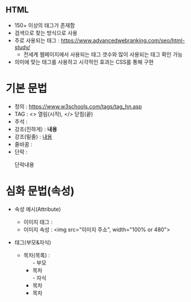 ## HTML 
- 150+ 이상의 태그가 존재함
- 검색으로 찾는 방식으로 사용
- 주로 사용되는 태그 : https://www.advancedwebranking.com/seo/html-study/
    - 전세계 웹페이지에서 사용되는 태그 갯수와 많이 사용되는 태그 확인 가능
- 의미에 맞는 태그를 사용하고 시각적인 효과는 CSS를 통해 구현


# 기본 문법
- 정의 : https://www.w3schools.com/tags/tag_hn.asp
- TAG : <> 열림(시작), </> 닫힘(끝)
- 주석 : <!-- 내용 -->
- 강조(진하게) : <strong> 내용 </strong>
- 강조(밑줄)   : <u> 내용 </u>
- 줄바꿈 : <br>
- 단락 : <p> 단락내용 </p>

# 심화 문법(속성)

 - 속성 예시(Attribute)
    - 이미지 태그 : <img>
    - 이미지 속성 : <img src="이미지 주소", width="100% or 480">  

 - 태그(부모&자식)
    - 목차(목록) :  <ul> - 부모
                        <li> 목차 </li> - 자식 
                        <li> 목차 </li>
                        <li> 목차 </li>
                    </ul>
